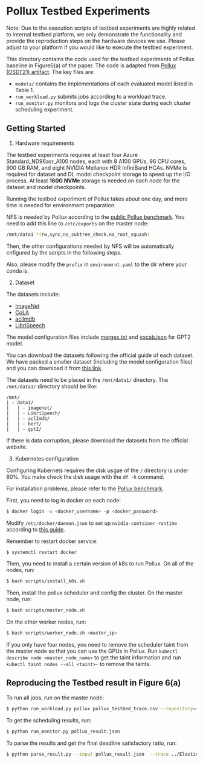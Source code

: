 # Pollux Testbed Experiments

Note: Due to the execution scripts of testbed experiments are highly related to internal testbed platform, we only demonstrate the functionality and provide the reproduction steps on the hardware devices we use. Please adjust to your platform if you would like to execute the testbed experiment.

This directory contains the code used for the testbed experiments 
of Pollux baseline in Figure6(a) of the paper. The code is adapted from
[Pollux (OSDI'21) artifact](https://github.com/petuum/adaptdl/tree/osdi21-artifact).
The key files are:

- `models/` contains the implementations of each evaluated model listed in Table 1.
- `run_workload.py` submits jobs according to a workload trace.
- `run_monitor.py` monitors and logs the cluster state during each cluster scheduling experiment.

## Getting Started
1. Hardware requirements

The testbed experiments requires at least four Azure Standard_ND96asr_A100 nodes, each with 8 A100 GPUs, 96 CPU cores, 900 GB RAM, and eight NVIDIA Mellanox HDR InfiniBand HCAs. 
NVMe is required for dataset and DL model checkpoint storage to speed up the I/O process. 
At least **160G NVMe** storage is needed on each node for the dataset and model checkpoints.

Running the testbed experiment of Pollux takes about one day, and more time is needed for environment preparation.

NFS is needed by Pollux according to the [public Pollux benchmark](https://github.com/petuum/adaptdl/tree/osdi21-artifact/benchmark).
You need to add this line to `/etc/exports` on the master node:
```Bash
/mnt/data1 *(rw,sync,no_subtree_check,no_root_squash)
```
Then, the other configurations needed by NFS will be automatically cnfigured by the scripts in the following steps.

Also, please modify the `prefix` in `environmrnt.yaml` to the dir where your conda is.

2. Dataset

The datasets include:
 - [ImageNet](https://www.image-net.org)
 - [CoLA](https://nyu-mll.github.io/CoLA/)
 - [aclImdb](http://ai.stanford.edu/~amaas/data/sentiment/aclImdb_v1.tar.gz)
 - [LibriSpeech](https://pytorch.org/audio/main/generated/torchaudio.datasets.LIBRISPEECH.html)

The model configuration files include [merges.txt](https://huggingface.co/gpt2/raw/main/merges.txt) and [vocab.json](https://huggingface.co/gpt2/raw/main/vocab.json) for GPT2 model.

You can download the datasets following the official guide of each dataset.
We have packed a smaller dataset (including the model configuration files) and you can download it from [this link](https://drive.google.com/file/d/1gxFg842sYH6JNqCkKtYf7DfkFAunkh_n/view?usp=sharing). 

The datasets need to be placed in the `/mnt/data1/` directory.
The `/mnt/data1/` directory should be like:
```
/mnt/
| - data1/
|	| - imagenet/
|	| - LibriSpeech/
|	| - aclImdb/
|	| - bert/
|	| - gpt2/
```
If there is data corruption, please download the datasets from the official website.

3. Kubernetes configuration

Configuring Kubernets requires the disk usgae of the `/` directory is under 80%. You make check the disk usage with the `df -h` command. 

For installation problems, please refer to the [Pollux benchmark](https://github.com/petuum/adaptdl/tree/osdi21-artifact/benchmark).

First, you need to log in docker on each node:
```Bash
$ docker login -u <docker_username> -p <docker_password>
```
Modify `/etc/docker/daemon.json` to set up `nvidia-container-runtime` according to [this guide](https://github.com/NVIDIA/k8s-device-plugin#quick-start). 

Remember to restart docker service:
```Bash
$ systemctl restart docker
```

Then, you need to install a certain version of k8s to run Pollux. On all of the nodes, run:
```Bash
$ bash scripts/install_k8s.sh
```
Then, install the pollux scheduler and config the cluster.
On the master node, run:
```Bash
$ bash scripts/master_node.sh
```

On the other worker nodes, run:
```Bash
$ bash scripts/worker_node.sh <master_ip>
```
If you only have four nodes, you need to remove the scheduler taint from the master node so that you can use the GPUs in Pollux. Run `kubectl describe node <master_node_name>` to get the taint information and run `kubectl taint nodes --all <taint>-` to remove the taints. 

## Reproducing the Testbed result in Figure 6(a)
To run all jobs, run on the master node:
```Bash
$ python run_workload.py pollux pollux_testbed_trace.csv --repository=<your_docker_username>/pollux
```

To get the scheduling results, run:
```Bash
$ python run_monitor.py pollux_result.json
```

To parse the results and get the final deadline satisfactory ratio, run:
```Bash
$ python parse_result.py --input pollux_result.json  --trace ../ElasticFlow/traces_for_ElasticFlow/25job_endtoend_trace.csv
```
